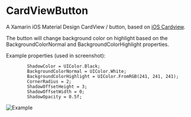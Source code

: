 # CardViewButton

A Xamarin iOS Material Design CardView / button, based on [iOS Cardview](https://github.com/aclissold/CardView). 

The button will change background color on highlight based on the BackgroundColorNormal and BackgroundColorHighlight properties.

Example properties (used in screenshot):

            ShadowColor = UIColor.Black;
            BackgroundColorNormal = UIColor.White;
            BackgroundColorHighlight = UIColor.FromRGB(241, 241, 241);
            CornerRadius = 2;
            ShadowOffsetHeight = 3;
            ShadowOffsetWidth = 0;
            ShadowOpacity = 0.5f;

![Example](http://bildr.no/image/QS9ITzg3.jpeg "Example")
